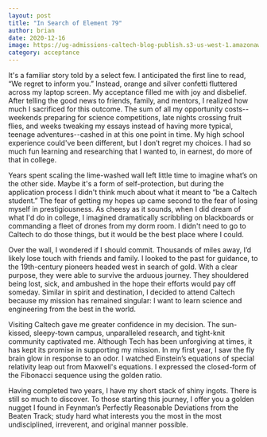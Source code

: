 ```yaml
---
layout: post
title: "In Search of Element 79"
author: brian 
date: 2020-12-16
image: https://ug-admissions-caltech-blog-publish.s3-us-west-1.amazonaws.com/images/2020/12/Gold-Rush-in-California-Currier-and-Ives.jpg
category: acceptance
---
```


It's a familiar story told by a select few. I anticipated the first line to read, “We regret to inform you.” Instead, orange and silver confetti fluttered across my laptop screen. My acceptance filled me with joy and disbelief. After telling the good news to friends, family, and mentors, I realized how much I sacrificed for this outcome. The sum of all my opportunity costs--weekends preparing for science competitions, late nights crossing fruit flies, and weeks tweaking my essays instead of having more typical, teenage adventures--cashed in at this one point in time. My high school experience could've been different, but I don’t regret my choices. I had so much fun learning and researching that I wanted to, in earnest, do more of that in college. 

Years spent scaling the lime-washed wall left little time to imagine what’s on the other side. Maybe it's a form of self-protection, but during the application process I didn't think much about what it meant to “be a Caltech student.” The fear of getting my hopes up came second to the fear of losing myself in prestigiousness. As cheesy as it sounds, when I did dream of what I'd do in college, I imagined dramatically scribbling on blackboards or commanding a fleet of drones from my dorm room. I didn't need to go to Caltech to do those things, but it would be the best place where I could. 

Over the wall, I wondered if I should commit. Thousands of miles away, I’d likely lose touch with friends and family. I looked to the past for guidance, to the 19th-century pioneers headed west in search of gold. With a clear purpose, they were able to survive the arduous journey. They shouldered being lost, sick, and ambushed in the hope their efforts would pay off someday. Similar in spirit and destination, I decided to attend Caltech because my mission has remained singular: I want to learn science and engineering from the best in the world. 

Visiting Caltech gave me greater confidence in my decision. The sun-kissed, sleepy-town campus, unparalleled research, and tight-knit community captivated me. Although Tech has been unforgiving at times, it has kept its promise in supporting my mission. In my first year, I saw the fly brain glow in response to an odor. I watched Einstein’s equations of special relativity leap out from Maxwell's equations. I expressed the closed-form of the Fibonacci sequence using the golden ratio.

Having completed two years, I have my short stack of shiny ingots. There is still so much to discover. To those starting this journey, I offer you a golden nugget I found in Feynman’s Perfectly Reasonable Deviations from the Beaten Track; study hard what interests you the most in the most undisciplined, irreverent, and original manner possible.
